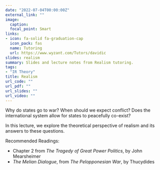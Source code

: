```yaml
---
date: "2022-07-04T00:00:00Z"
external_link: ""
image:
  caption: 
  focal_point: Smart
links:
- icon: fa-solid fa-graduation-cap
  icon_pack: fas
  name: Tutoring
  url: https://www.wyzant.com/Tutors/davidic
slides: realism
summary: Slides and lecture notes from Realism tutoring.
tags:
- "IR Theory"
title: Realism
url_code: ""
url_pdf: ""
url_slides: ""
url_video: ""
---
```


Why do states go to war? When should we expect conflict? Does the international system allow for states to peacefully co-exist?  

In this lecture, we explore the theoretical perspective of realism and its answers to these questions. 

Recommended Readings:
- Chapter 2 from _The Tragedy of Great Power Politics_, by John Mearsheimer  
- _The Melian Dialogue_, from _The Pelopponesian War_, by Thucydides
